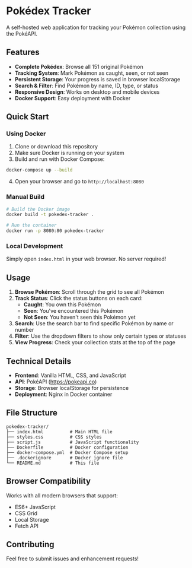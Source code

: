 # Pokédex Tracker

A self-hosted web application for tracking your Pokémon collection using the PokéAPI.

## Features

- **Complete Pokédex**: Browse all 151 original Pokémon
- **Tracking System**: Mark Pokémon as caught, seen, or not seen
- **Persistent Storage**: Your progress is saved in browser localStorage
- **Search & Filter**: Find Pokémon by name, ID, type, or status
- **Responsive Design**: Works on desktop and mobile devices
- **Docker Support**: Easy deployment with Docker

## Quick Start

### Using Docker

1. Clone or download this repository
2. Make sure Docker is running on your system
3. Build and run with Docker Compose:

```bash
docker-compose up --build
```

4. Open your browser and go to `http://localhost:8080`

### Manual Build

```bash
# Build the Docker image
docker build -t pokedex-tracker .

# Run the container
docker run -p 8080:80 pokedex-tracker
```

### Local Development

Simply open `index.html` in your web browser. No server required!

## Usage

1. **Browse Pokémon**: Scroll through the grid to see all Pokémon
2. **Track Status**: Click the status buttons on each card:
   - **Caught**: You own this Pokémon
   - **Seen**: You've encountered this Pokémon
   - **Not Seen**: You haven't seen this Pokémon yet
3. **Search**: Use the search bar to find specific Pokémon by name or number
4. **Filter**: Use the dropdown filters to show only certain types or statuses
5. **View Progress**: Check your collection stats at the top of the page

## Technical Details

- **Frontend**: Vanilla HTML, CSS, and JavaScript
- **API**: PokéAPI (https://pokeapi.co)
- **Storage**: Browser localStorage for persistence
- **Deployment**: Nginx in Docker container

## File Structure

```
pokedex-tracker/
├── index.html          # Main HTML file
├── styles.css          # CSS styles
├── script.js           # JavaScript functionality
├── Dockerfile          # Docker configuration
├── docker-compose.yml  # Docker Compose setup
├── .dockerignore       # Docker ignore file
└── README.md           # This file
```

## Browser Compatibility

Works with all modern browsers that support:
- ES6+ JavaScript
- CSS Grid
- Local Storage
- Fetch API

## Contributing

Feel free to submit issues and enhancement requests!